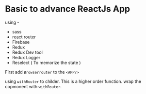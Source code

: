 # Basic to advance ReactJs App

using -

- sass
- react router
- Firebase
- Redux
- Redux Dev tool
- Redux Logger
- Reselect ( To memorize the state )

First add `Browserrouter` to the `<APP/>`

using `withRouter` to childer. This is a higher order function.
wrap the copmonent with `withRouter`.
